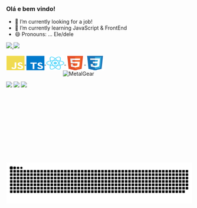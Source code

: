 ### Olá e bem vindo!

- 🔭 I’m currently looking for a job!
- 🌱 I’m currently learning JavaScript & FrontEnd
- 😄 Pronouns: ... Ele/dele
 <div>
  <a href="https://github.com/MarcusNaufel">
  <img height="180em" src="https://github-readme-stats.vercel.app/api?username=MarcusNaufel&show_icons=true&theme=radical&include_all_commits=true&count_private=true"/>
  <img height="180em" src="https://github-readme-stats.vercel.app/api/top-langs/?username=MarcusNaufel&layout=compact&langs_count=7&theme=tokyonight"/>
</div>
<div style="display: inline_block"><br>
  <img align="center" alt="Marcus-Js" height="40" width="50" src="https://raw.githubusercontent.com/devicons/devicon/master/icons/javascript/javascript-plain.svg">
  <img align="center" alt="Marcus-Ts" height="40" width="50" src="https://raw.githubusercontent.com/devicons/devicon/master/icons/typescript/typescript-plain.svg">
  <img align="center" alt="Marcus-React" height="40" width="50" src="https://raw.githubusercontent.com/devicons/devicon/master/icons/react/react-original.svg">
  <img align="center" alt="Marcus-HTML" height="40" width="50" src="https://raw.githubusercontent.com/devicons/devicon/master/icons/html5/html5-original.svg">
  <img align="center" alt="Marcus-CSS" height="40" width="50" src="https://raw.githubusercontent.com/devicons/devicon/master/icons/css3/css3-original.svg">
  <img align="right" alt="MetalGear" height="250" width="350" src="https://media.giphy.com/media/lfpwRGOHLZXsA/giphy.gif">
  
</div>
  
  ##
<div>
  
  <a href="https://www.instagram.com/marcus_naufel/" target="_blank"><img src="https://img.shields.io/badge/-Instagram-%23E4405F?style=for-the-badge&logo=instagram&logoColor=white" target="_blank"></a>
  <a href="https://www.linkedin.com/in/marcus-naufel-617207199/" target="_blank"><img src="https://img.shields.io/badge/-LinkedIn-%230077B5?style=for-the-badge&logo=linkedin&logoColor=white" target="_blank"></a> 
  <a href = "https://twitter.com/mvnaufel"><img src="https://img.shields.io/badge/Twitter-1DA1F2?style=for-the-badge&logo=twitter&logoColor=white" target="_blank"></a>
  
 ![Snake animation](https://github.com/MarcusNaufel/MarcusNaufel/blob/output/github-contribution-grid-snake.svg)
  
  </div>
